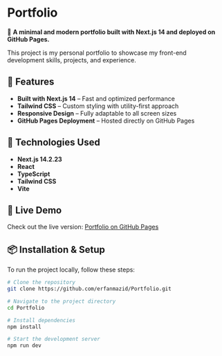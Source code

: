 # Portfolio

🚀 **A minimal and modern portfolio built with Next.js 14 and deployed on GitHub Pages.**  

This project is my personal portfolio to showcase my front-end development skills, projects, and experience.

## 🌟 Features

- **Built with Next.js 14** – Fast and optimized performance  
- **Tailwind CSS** – Custom styling with utility-first approach  
- **Responsive Design** – Fully adaptable to all screen sizes  
- **GitHub Pages Deployment** – Hosted directly on GitHub Pages  

## 🔧 Technologies Used

- **Next.js 14.2.23**  
- **React**  
- **TypeScript**  
- **Tailwind CSS**  
- **Vite**  

## 🚀 Live Demo  

Check out the live version: [Portfolio on GitHub Pages](https://erfanmazid.github.io/Portfolio/)  

## 📦 Installation & Setup  

To run the project locally, follow these steps:  

```bash
# Clone the repository
git clone https://github.com/erfanmazid/Portfolio.git

# Navigate to the project directory
cd Portfolio

# Install dependencies
npm install

# Start the development server
npm run dev

